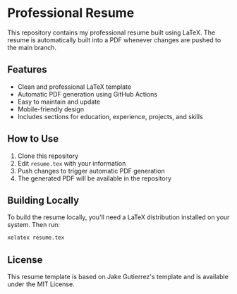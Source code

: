 # Professional Resume

This repository contains my professional resume built using LaTeX. The resume is automatically built into a PDF whenever changes are pushed to the main branch.

## Features

- Clean and professional LaTeX template
- Automatic PDF generation using GitHub Actions
- Easy to maintain and update
- Mobile-friendly design
- Includes sections for education, experience, projects, and skills

## How to Use

1. Clone this repository
2. Edit `resume.tex` with your information
3. Push changes to trigger automatic PDF generation
4. The generated PDF will be available in the repository

## Building Locally

To build the resume locally, you'll need a LaTeX distribution installed on your system. Then run:

```bash
xelatex resume.tex
```

## License

This resume template is based on Jake Gutierrez's template and is available under the MIT License. 